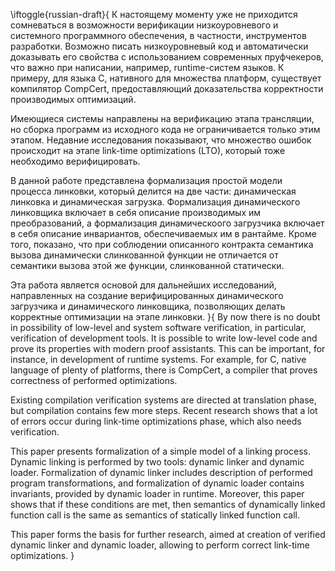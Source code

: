 \iftoggle{russian-draft}{
К настоящему моменту уже не приходится сомневаться в возможности
верификации низкоуровневого и системного программного обеспечения, в
частности, инструментов разработки. Возможно писать низкоуровневый код и
автоматически доказывать его свойства с использованием современных
пруфчекеров, что важно при написании, например, runtime-систем языков.
К примеру, для языка C, нативного для множества платформ, существует
компилятор CompCert, предоставляющий доказательства корректности
производимых оптимизаций.

Имеющиеся системы направлены на верификацию этапа трансляции, но сборка
программ из исходного кода не ограничивается только этим этапом. Недавние
исследования показывают, что множество ошибок происходит на этапе link-time
optimizations (LTO), который тоже необходимо верифицировать.

В данной работе представлена формализация простой модели процесса
линковки, который делится на две части: динамическая линковка и
динамическая загрузка. Формализация динамического линковщика включает в
себя описание производимых им преобразований, а формализация динамическоого
загрузчика включает в себя описание инвариантов, обеспечиваемых им в
рантайме. Кроме того, показано, что при соблюдении описанного контракта
семантика вызова динамически слинкованной функции не отличается от
семантики вызова этой же функции, слинкованной статически.

Эта работа является основой для дальнейших исследований, направленных на
создание верифицированных динамического загрузчика и динамического
линковщика, позволяющих делать корректные оптимизации на этапе линковки.
}{
By now there is no doubt in possibility of low-level and system software
verification, in particular, verification of development tools. It is
possible to write low-level code and prove its properties with modern proof
assistants. This can be important, for instance, in development of runtime
systems. For example, for C, native language of plenty of platforms, there
is CompCert, a compiler that proves correctness of performed optimizations.

Existing compilation verification systems are directed at translation
phase, but compilation contains few more steps. Recent research shows that
a lot of errors occur during link-time optimizations phase, which also
needs verification.

This paper presents formalization of a simple model of a linking process.
Dynamic linking is performed by two tools: dynamic linker and dynamic
loader. Formalization of dynamic linker includes description of performed
program transformations, and formalization of dynamic loader contains
invariants, provided by dynamic loader in runtime. Moreover, this paper
shows that if these conditions are met, then semantics of dynamically
linked function call is the same as semantics of statically linked function
call.

This paper forms the basis for further research, aimed at creation of
verified dynamic linker and dynamic loader, allowing to perform correct
link-time optimizations.
}
